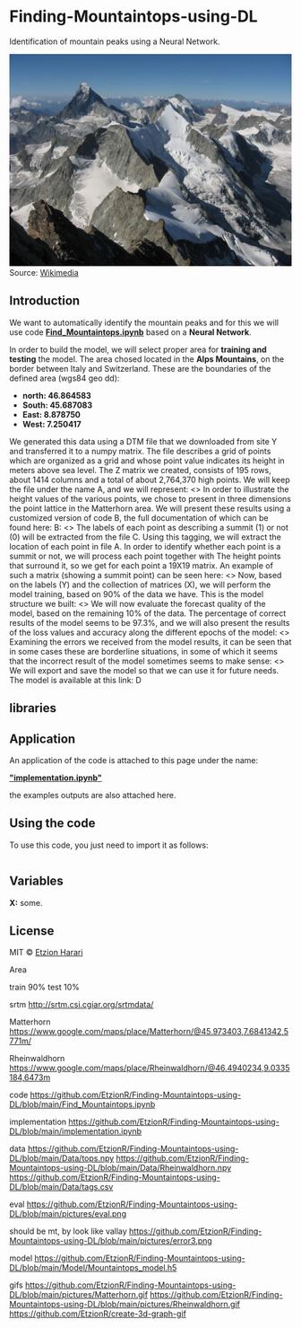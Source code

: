 # Finding-Mountaintops-using-DL
Identification of mountain peaks using a Neural Network.

![alps](https://github.com/EtzionR/Finding-Mountaintops-using-DL/blob/main/pictures/Valais_mountains.jpg)
Source: [Wikimedia](https://commons.wikimedia.org/wiki/Matterhorn#/media/File:Valais_mountain.jpg)

## Introduction
We want to automatically identify the mountain peaks and for this we will use code [**Find_Mountaintops.ipynb**](https://github.com/EtzionR/Finding-Mountaintops-using-DL/blob/main/Find_Mountaintops.ipynb) based on a **Neural Network**.

In order to build the model, we will select proper area for **training and testing** the model. The area chosed located in the **Alps Mountains**, on the border between Italy and Switzerland. These are the boundaries of the defined area (wgs84 geo dd):
- **north: 46.864583**
- **South: 45.687083** 
- **East: 8.878750** 
- **West: 7.250417**

We generated this data using a DTM file that we downloaded from site Y and transferred it to a numpy matrix. The file describes a grid of points which are organized as a grid and whose point value indicates its height in meters above sea level. The Z matrix we created, consists of 195 rows, about 1414 columns and a total of about 2,764,370 high points. We will keep the file under the name A, and we will represent:
<>
In order to illustrate the height values of the various points, we chose to present in three dimensions the point lattice in the Matterhorn area. We will present these results using a customized version of code B, the full documentation of which can be found here: B:
<>
The labels of each point as describing a summit (1) or not (0) will be extracted from the file C. Using this tagging, we will extract the location of each point in file A. In order to identify whether each point is a summit or not, we will process each point together with The height points that surround it, so we get for each point a 19X19 matrix. An example of such a matrix (showing a summit point) can be seen here:
<>
Now, based on the labels (Y) and the collection of matrices (X), we will perform the model training, based on 90% of the data we have. This is the model structure we built:
<>
We will now evaluate the forecast quality of the model, based on the remaining 10% of the data. The percentage of correct results of the model seems to be 97.3%, and we will also present the results of the loss values ​​and accuracy along the different epochs of the model:
<>
Examining the errors we received from the model results, it can be seen that in some cases these are borderline situations, in some of which it seems that the incorrect result of the model sometimes seems to make sense:
<>
We will export and save the model so that we can use it for future needs. The model is available at this link: D
## libraries

## Application
An application of the code is attached to this page under the name: 

[**"implementation.ipynb"**](https://github.com/EtzionR/Finding-Mountaintops-using-DL/blob/main/implementation.ipynb)

the examples outputs are also attached here.

## Using the code
To use this code, you just need to import it as follows:
``` sh

```


## Variables

**X:** some.

## License
MIT © [Etzion Harari](https://github.com/EtzionData)


Area


train 90%
test 10%

srtm
http://srtm.csi.cgiar.org/srtmdata/

Matterhorn
https://www.google.com/maps/place/Matterhorn/@45.973403,7.6841342,5771m/

Rheinwaldhorn
https://www.google.com/maps/place/Rheinwaldhorn/@46.4940234,9.0335184,6473m

code
https://github.com/EtzionR/Finding-Mountaintops-using-DL/blob/main/Find_Mountaintops.ipynb

implementation
https://github.com/EtzionR/Finding-Mountaintops-using-DL/blob/main/implementation.ipynb

data
https://github.com/EtzionR/Finding-Mountaintops-using-DL/blob/main/Data/tops.npy
https://github.com/EtzionR/Finding-Mountaintops-using-DL/blob/main/Data/Rheinwaldhorn.npy
https://github.com/EtzionR/Finding-Mountaintops-using-DL/blob/main/Data/tags.csv

eval
https://github.com/EtzionR/Finding-Mountaintops-using-DL/blob/main/pictures/eval.png

should be mt, by look like vallay
https://github.com/EtzionR/Finding-Mountaintops-using-DL/blob/main/pictures/error3.png

model
https://github.com/EtzionR/Finding-Mountaintops-using-DL/blob/main/Model/Mountaintops_model.h5

gifs
https://github.com/EtzionR/Finding-Mountaintops-using-DL/blob/main/pictures/Matterhorn.gif
https://github.com/EtzionR/Finding-Mountaintops-using-DL/blob/main/pictures/Rheinwaldhorn.gif
https://github.com/EtzionR/create-3d-graph-gif



